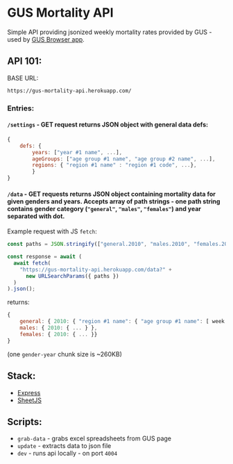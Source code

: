 # GUS Mortality API

Simple API providing jsonized weekly mortality rates provided by GUS - used by [GUS Browser app](https://github.com/jakubtelec/gus-browser).

## API 101:

BASE URL:

```
https://gus-mortality-api.herokuapp.com/
```

### Entries:

#### `/settings` - GET request returns JSON object with general data defs:

```js
{
    defs: {
        years: ["year #1 name", ...],
        ageGroups: ["age group #1 name", "age group #2 name", ...],
        regions: { "region #1 name" : "region #1 code", ...},
        }
}
```

#### `/data` - GET requests returns JSON object containing mortality data for given genders and years. Accepts array of path strings - one path string contains gender category (`"general"`, `"males"`, `"females"`) and year separated with dot.

Example request with JS `fetch`:

```js
const paths = JSON.stringify(["general.2010", "males.2010", "females.2010"]);

const response = await (
  await fetch(
    "https://gus-mortality-api.herokuapp.com/data?" +
      new URLSearchParams({ paths })
  )
).json();
```

returns:

```js
{
    general: { 2010: { "region #1 name": { "age group #1 name": [ week #1 deaths, week #2 deaths ...], ... }, ...}},
    males: { 2010: { ... } },
    females: { 2010: { ... }}
}

```

(one `gender-year` chunk size is ~260KB)

## Stack:

- [Express](https://github.com/expressjs/express)
- [SheetJS](https://github.com/SheetJS/sheetjs)

## Scripts:

- `grab-data` - grabs excel spreadsheets from GUS page
- `update` - extracts data to json file
- `dev` - runs api locally - on port `4004`
